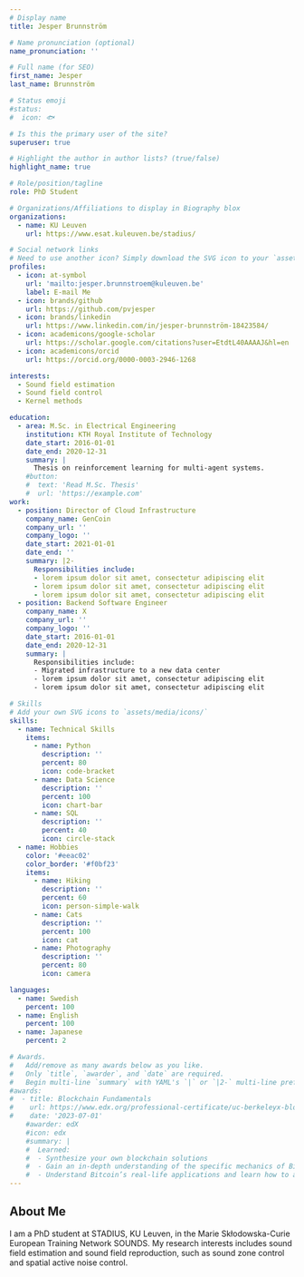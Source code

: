 ```yaml
---
# Display name
title: Jesper Brunnström

# Name pronunciation (optional)
name_pronunciation: ''

# Full name (for SEO)
first_name: Jesper
last_name: Brunnström

# Status emoji
#status:
#  icon: 🐟

# Is this the primary user of the site?
superuser: true

# Highlight the author in author lists? (true/false)
highlight_name: true

# Role/position/tagline
role: PhD Student

# Organizations/Affiliations to display in Biography blox
organizations:
  - name: KU Leuven
    url: https://www.esat.kuleuven.be/stadius/

# Social network links
# Need to use another icon? Simply download the SVG icon to your `assets/media/icons/` folder.
profiles:
  - icon: at-symbol
    url: 'mailto:jesper.brunnstroem@kuleuven.be'
    label: E-mail Me
  - icon: brands/github
    url: https://github.com/pvjesper
  - icon: brands/linkedin
    url: https://www.linkedin.com/in/jesper-brunnström-18423584/
  - icon: academicons/google-scholar
    url: https://scholar.google.com/citations?user=EtdtL40AAAAJ&hl=en
  - icon: academicons/orcid
    url: https://orcid.org/0000-0003-2946-1268

interests:
  - Sound field estimation
  - Sound field control
  - Kernel methods

education:
  - area: M.Sc. in Electrical Engineering
    institution: KTH Royal Institute of Technology
    date_start: 2016-01-01
    date_end: 2020-12-31
    summary: |
      Thesis on reinforcement learning for multi-agent systems.
    #button:
    #  text: 'Read M.Sc. Thesis'
    #  url: 'https://example.com'
work:
  - position: Director of Cloud Infrastructure
    company_name: GenCoin
    company_url: ''
    company_logo: ''
    date_start: 2021-01-01
    date_end: ''
    summary: |2-
      Responsibilities include:
      - lorem ipsum dolor sit amet, consectetur adipiscing elit
      - lorem ipsum dolor sit amet, consectetur adipiscing elit
      - lorem ipsum dolor sit amet, consectetur adipiscing elit
  - position: Backend Software Engineer
    company_name: X
    company_url: ''
    company_logo: ''
    date_start: 2016-01-01
    date_end: 2020-12-31
    summary: |
      Responsibilities include:
      - Migrated infrastructure to a new data center
      - lorem ipsum dolor sit amet, consectetur adipiscing elit
      - lorem ipsum dolor sit amet, consectetur adipiscing elit

# Skills
# Add your own SVG icons to `assets/media/icons/`
skills:
  - name: Technical Skills
    items:
      - name: Python
        description: ''
        percent: 80
        icon: code-bracket
      - name: Data Science
        description: ''
        percent: 100
        icon: chart-bar
      - name: SQL
        description: ''
        percent: 40
        icon: circle-stack
  - name: Hobbies
    color: '#eeac02'
    color_border: '#f0bf23'
    items:
      - name: Hiking
        description: ''
        percent: 60
        icon: person-simple-walk
      - name: Cats
        description: ''
        percent: 100
        icon: cat
      - name: Photography
        description: ''
        percent: 80
        icon: camera

languages:
  - name: Swedish
    percent: 100
  - name: English
    percent: 100
  - name: Japanese
    percent: 2

# Awards.
#   Add/remove as many awards below as you like.
#   Only `title`, `awarder`, and `date` are required.
#   Begin multi-line `summary` with YAML's `|` or `|2-` multi-line prefix and indent 2 spaces below.
#awards:
#  - title: Blockchain Fundamentals
#    url: https://www.edx.org/professional-certificate/uc-berkeleyx-blockchain-fundamentals
#    date: '2023-07-01'
    #awarder: edX
    #icon: edx
    #summary: |
    #  Learned:
    #  - Synthesize your own blockchain solutions
    #  - Gain an in-depth understanding of the specific mechanics of Bitcoin
    #  - Understand Bitcoin’s real-life applications and learn how to attack and destroy Bitcoin, Ethereum, smart contracts and Dapps, and alternatives to Bitcoin’s Proof-of-Work consensus algorithm
---
```


## About Me
I am a PhD student at STADIUS, KU Leuven, in the Marie Skłodowska-Curie European Training Network SOUNDS. My research interests includes  sound field estimation and sound field reproduction, such as sound zone control and spatial active noise control. 